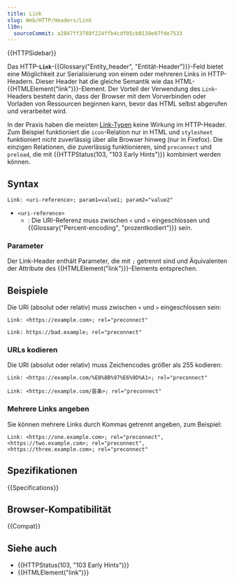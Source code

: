 ```yaml
---
title: Link
slug: Web/HTTP/Headers/Link
l10n:
  sourceCommit: a2847ff3788f224ffb4cdf05cb0139e07fde7533
---
```


{{HTTPSidebar}}

Das HTTP-**`Link`**-{{Glossary("Entity_header", "Entität-Header")}}-Feld bietet eine Möglichkeit zur Serialisierung von einem oder mehreren Links in HTTP-Headern. Dieser Header hat die gleiche Semantik wie das HTML-{{HTMLElement("link")}}-Element. Der Vorteil der Verwendung des `Link`-Headers besteht darin, dass der Browser mit dem Vorverbinden oder Vorladen von Ressourcen beginnen kann, bevor das HTML selbst abgerufen und verarbeitet wird.

In der Praxis haben die meisten [Link-Typen](/de/docs/Web/HTML/Attributes/rel) keine Wirkung im HTTP-Header. Zum Beispiel funktioniert die `icon`-Relation nur in HTML und `stylesheet` funktioniert nicht zuverlässig über alle Browser hinweg (nur in Firefox). Die einzigen Relationen, die zuverlässig funktionieren, sind `preconnect` und `preload`, die mit {{HTTPStatus(103, "103 Early Hints")}} kombiniert werden können.

## Syntax

```http
Link: <uri-reference>; param1=value1; param2="value2"
```

- `<uri-reference>`
  - : Die URI-Referenz muss zwischen `<` und `>` eingeschlossen und {{Glossary("Percent-encoding", "prozentkodiert")}} sein.

### Parameter

Der Link-Header enthält Parameter, die mit `;` getrennt sind und Äquivalenten der Attribute des {{HTMLElement("link")}}-Elements entsprechen.

## Beispiele

Die URI (absolut oder relativ) muss zwischen `<` und `>` eingeschlossen sein:

```http example-good
Link: <https://example.com>; rel="preconnect"
```

```http example-bad
Link: https://bad.example; rel="preconnect"
```

### URLs kodieren

Die URI (absolut oder relativ) muss Zeichencodes größer als 255 kodieren:

```http example-good
Link: <https://example.com/%E8%8B%97%E6%9D%A1>; rel="preconnect"
```

```http example-bad
Link: <https://example.com/苗条>; rel="preconnect"
```

### Mehrere Links angeben

Sie können mehrere Links durch Kommas getrennt angeben, zum Beispiel:

```http
Link: <https://one.example.com>; rel="preconnect", <https://two.example.com>; rel="preconnect", <https://three.example.com>; rel="preconnect"
```

## Spezifikationen

{{Specifications}}

## Browser-Kompatibilität

{{Compat}}

## Siehe auch

- {{HTTPStatus(103, "103 Early Hints")}}
- {{HTMLElement("link")}}
